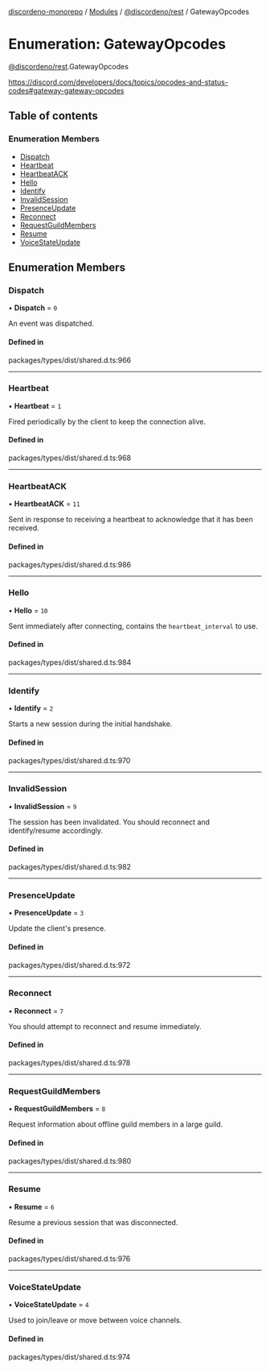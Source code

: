 [discordeno-monorepo](../README.md) / [Modules](../modules.md) / [@discordeno/rest](../modules/discordeno_rest.md) / GatewayOpcodes

# Enumeration: GatewayOpcodes

[@discordeno/rest](../modules/discordeno_rest.md).GatewayOpcodes

https://discord.com/developers/docs/topics/opcodes-and-status-codes#gateway-gateway-opcodes

## Table of contents

### Enumeration Members

- [Dispatch](discordeno_rest.GatewayOpcodes.md#dispatch)
- [Heartbeat](discordeno_rest.GatewayOpcodes.md#heartbeat)
- [HeartbeatACK](discordeno_rest.GatewayOpcodes.md#heartbeatack)
- [Hello](discordeno_rest.GatewayOpcodes.md#hello)
- [Identify](discordeno_rest.GatewayOpcodes.md#identify)
- [InvalidSession](discordeno_rest.GatewayOpcodes.md#invalidsession)
- [PresenceUpdate](discordeno_rest.GatewayOpcodes.md#presenceupdate)
- [Reconnect](discordeno_rest.GatewayOpcodes.md#reconnect)
- [RequestGuildMembers](discordeno_rest.GatewayOpcodes.md#requestguildmembers)
- [Resume](discordeno_rest.GatewayOpcodes.md#resume)
- [VoiceStateUpdate](discordeno_rest.GatewayOpcodes.md#voicestateupdate)

## Enumeration Members

### Dispatch

• **Dispatch** = `0`

An event was dispatched.

#### Defined in

packages/types/dist/shared.d.ts:966

---

### Heartbeat

• **Heartbeat** = `1`

Fired periodically by the client to keep the connection alive.

#### Defined in

packages/types/dist/shared.d.ts:968

---

### HeartbeatACK

• **HeartbeatACK** = `11`

Sent in response to receiving a heartbeat to acknowledge that it has been received.

#### Defined in

packages/types/dist/shared.d.ts:986

---

### Hello

• **Hello** = `10`

Sent immediately after connecting, contains the `heartbeat_interval` to use.

#### Defined in

packages/types/dist/shared.d.ts:984

---

### Identify

• **Identify** = `2`

Starts a new session during the initial handshake.

#### Defined in

packages/types/dist/shared.d.ts:970

---

### InvalidSession

• **InvalidSession** = `9`

The session has been invalidated. You should reconnect and identify/resume accordingly.

#### Defined in

packages/types/dist/shared.d.ts:982

---

### PresenceUpdate

• **PresenceUpdate** = `3`

Update the client's presence.

#### Defined in

packages/types/dist/shared.d.ts:972

---

### Reconnect

• **Reconnect** = `7`

You should attempt to reconnect and resume immediately.

#### Defined in

packages/types/dist/shared.d.ts:978

---

### RequestGuildMembers

• **RequestGuildMembers** = `8`

Request information about offline guild members in a large guild.

#### Defined in

packages/types/dist/shared.d.ts:980

---

### Resume

• **Resume** = `6`

Resume a previous session that was disconnected.

#### Defined in

packages/types/dist/shared.d.ts:976

---

### VoiceStateUpdate

• **VoiceStateUpdate** = `4`

Used to join/leave or move between voice channels.

#### Defined in

packages/types/dist/shared.d.ts:974
